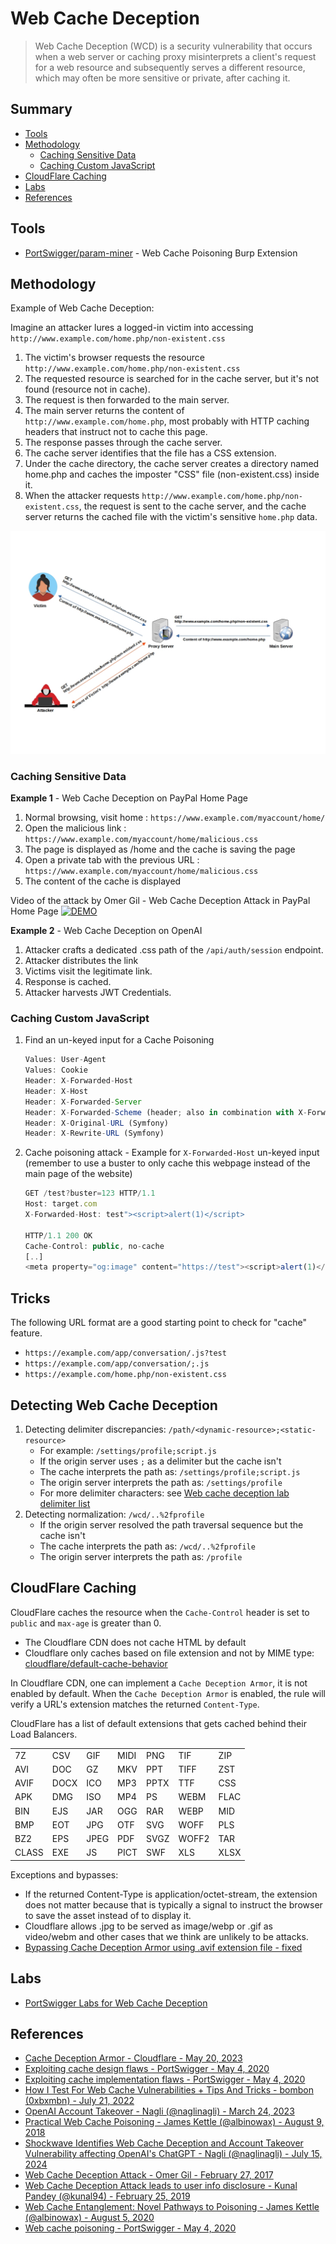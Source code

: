 # Web Cache Deception

> Web Cache Deception (WCD) is a security vulnerability that occurs when a web server or caching proxy misinterprets a client's request for a web resource and subsequently serves a different resource, which may often be more sensitive or private, after caching it.

## Summary

* [Tools](#tools)
* [Methodology](#methodology)
    * [Caching Sensitive Data](#caching-sensitive-data)
    * [Caching Custom JavaScript](#caching-custom-javascript)
* [CloudFlare Caching](#cloudflare-caching)
* [Labs](#labs)
* [References](#references)

## Tools

* [PortSwigger/param-miner](https://github.com/PortSwigger/param-miner) - Web Cache Poisoning Burp Extension

## Methodology

Example of Web Cache Deception:

Imagine an attacker lures a logged-in victim into accessing `http://www.example.com/home.php/non-existent.css`

1. The victim's browser requests the resource `http://www.example.com/home.php/non-existent.css`
2. The requested resource is searched for in the cache server, but it's not found (resource not in cache).
3. The request is then forwarded to the main server.
4. The main server returns the content of `http://www.example.com/home.php`, most probably with HTTP caching headers that instruct not to cache this page.
5. The response passes through the cache server.
6. The cache server identifies that the file has a CSS extension.
7. Under the cache directory, the cache server creates a directory named home.php and caches the imposter "CSS" file (non-existent.css) inside it.
8. When the attacker requests `http://www.example.com/home.php/non-existent.css`, the request is sent to the cache server, and the cache server returns the cached file with the victim's sensitive `home.php` data.

![WCD Demonstration](Images/wcd.jpg)

### Caching Sensitive Data

**Example 1** - Web Cache Deception on PayPal Home Page

1. Normal browsing, visit home : `https://www.example.com/myaccount/home/`
2. Open the malicious link : `https://www.example.com/myaccount/home/malicious.css`
3. The page is displayed as /home and the cache is saving the page
4. Open a private tab with the previous URL : `https://www.example.com/myaccount/home/malicious.css`
5. The content of the cache is displayed

Video of the attack by Omer Gil - Web Cache Deception Attack in PayPal Home Page
[![DEMO](https://i.vimeocdn.com/video/674856618-f9bac811a4c7bcf635c4eff51f68a50e3d5532ca5cade3db784c6d178b94d09a-d)](https://vimeo.com/249130093)

**Example 2** - Web Cache Deception on OpenAI

1. Attacker crafts a dedicated .css path of the `/api/auth/session` endpoint.
2. Attacker distributes the link
3. Victims visit the legitimate link.
4. Response is cached.
5. Attacker harvests JWT Credentials.

### Caching Custom JavaScript

1. Find an un-keyed input for a Cache Poisoning

    ```js
    Values: User-Agent
    Values: Cookie
    Header: X-Forwarded-Host
    Header: X-Host
    Header: X-Forwarded-Server
    Header: X-Forwarded-Scheme (header; also in combination with X-Forwarded-Host)
    Header: X-Original-URL (Symfony)
    Header: X-Rewrite-URL (Symfony)
    ```

2. Cache poisoning attack - Example for `X-Forwarded-Host` un-keyed input (remember to use a buster to only cache this webpage instead of the main page of the website)

    ```js
    GET /test?buster=123 HTTP/1.1
    Host: target.com
    X-Forwarded-Host: test"><script>alert(1)</script>

    HTTP/1.1 200 OK
    Cache-Control: public, no-cache
    [..]
    <meta property="og:image" content="https://test"><script>alert(1)</script>">
    ```

## Tricks

The following URL format are a good starting point to check for "cache" feature.

* `https://example.com/app/conversation/.js?test`
* `https://example.com/app/conversation/;.js`
* `https://example.com/home.php/non-existent.css`

## Detecting Web Cache Deception

1. Detecting delimiter discrepancies: `/path/<dynamic-resource>;<static-resource>`
   * For example: `/settings/profile;script.js`
   * If the origin server uses `;` as a delimiter but the cache isn't
   * The cache interprets the path as: `/settings/profile;script.js`
   * The origin server interprets the path as: `/settings/profile`
   * For more delimiter characters: see [Web cache deception lab delimiter list](https://portswigger.net/web-security/web-cache-deception/wcd-lab-delimiter-list)
2. Detecting normalization: `/wcd/..%2fprofile`
   * If the origin server resolved the path traversal sequence but the cache isn't
   * The cache interprets the path as: `/wcd/..%2fprofile`
   * The origin server interprets the path as: `/profile`

## CloudFlare Caching

CloudFlare caches the resource when the `Cache-Control` header is set to `public` and `max-age` is greater than 0.

* The Cloudflare CDN does not cache HTML by default
* Cloudflare only caches based on file extension and not by MIME type: [cloudflare/default-cache-behavior](https://developers.cloudflare.com/cache/about/default-cache-behavior/)

In Cloudflare CDN, one can implement a `Cache Deception Armor`, it is not enabled by default.
When the `Cache Deception Armor` is enabled, the rule will verify a URL's extension matches the returned `Content-Type`.

CloudFlare has a list of default extensions that gets cached behind their Load Balancers.

|       |      |      |      |      |       |      |
|-------|------|------|------|------|-------|------|
| 7Z    | CSV  | GIF  | MIDI | PNG  | TIF   | ZIP  |
| AVI   | DOC  | GZ   | MKV  | PPT  | TIFF  | ZST  |
| AVIF  | DOCX | ICO  | MP3  | PPTX | TTF   | CSS  |
| APK   | DMG  | ISO  | MP4  | PS   | WEBM  | FLAC |
| BIN   | EJS  | JAR  | OGG  | RAR  | WEBP  | MID  |
| BMP   | EOT  | JPG  | OTF  | SVG  | WOFF  | PLS  |
| BZ2   | EPS  | JPEG | PDF  | SVGZ | WOFF2 | TAR  |
| CLASS | EXE  | JS   | PICT | SWF  | XLS   | XLSX |

Exceptions and bypasses:

* If the returned Content-Type is application/octet-stream, the extension does not matter because that is typically a signal to instruct the browser to save the asset instead of to display it.
* Cloudflare allows .jpg to be served as image/webp or .gif as video/webm and other cases that we think are unlikely to be attacks.
* [Bypassing Cache Deception Armor using .avif extension file - fixed](https://hackerone.com/reports/1391635)

## Labs

* [PortSwigger Labs for Web Cache Deception](https://portswigger.net/web-security/all-labs#web-cache-poisoning)

## References

* [Cache Deception Armor - Cloudflare - May 20, 2023](https://developers.cloudflare.com/cache/cache-security/cache-deception-armor/)
* [Exploiting cache design flaws - PortSwigger - May 4, 2020](https://portswigger.net/web-security/web-cache-poisoning/exploiting-design-flaws)
* [Exploiting cache implementation flaws - PortSwigger - May 4, 2020](https://portswigger.net/web-security/web-cache-poisoning/exploiting-implementation-flaws)
* [How I Test For Web Cache Vulnerabilities + Tips And Tricks - bombon (0xbxmbn) - July 21, 2022](https://bxmbn.medium.com/how-i-test-for-web-cache-vulnerabilities-tips-and-tricks-9b138da08ff9)
* [OpenAI Account Takeover - Nagli (@naglinagli) - March 24, 2023](https://twitter.com/naglinagli/status/1639343866313601024)
* [Practical Web Cache Poisoning - James Kettle (@albinowax) - August 9, 2018](https://portswigger.net/blog/practical-web-cache-poisoning)
* [Shockwave Identifies Web Cache Deception and Account Takeover Vulnerability affecting OpenAI's ChatGPT - Nagli (@naglinagli) - July 15, 2024](https://www.shockwave.cloud/blog/shockwave-works-with-openai-to-fix-critical-chatgpt-vulnerability)
* [Web Cache Deception Attack - Omer Gil - February 27, 2017](http://omergil.blogspot.fr/2017/02/web-cache-deception-attack.html)
* [Web Cache Deception Attack leads to user info disclosure - Kunal Pandey (@kunal94) - February 25, 2019](https://medium.com/@kunal94/web-cache-deception-attack-leads-to-user-info-disclosure-805318f7bb29)
* [Web Cache Entanglement: Novel Pathways to Poisoning - James Kettle (@albinowax) - August 5, 2020](https://portswigger.net/research/web-cache-entanglement)
* [Web cache poisoning - PortSwigger - May 4, 2020](https://portswigger.net/web-security/web-cache-poisoning)
